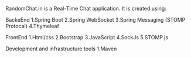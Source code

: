 RandomChat.in is a Real-Time Chat application. It is created using:

BackeEnd 
 1.Spring Boot
 2.Spring WebSocket
 3.Spring Messaging (STOMP Protocal)
 4.Thymeleaf

 FrontEnd
 1.Html/css
 2.Bootstrap
 3.JavaScript
 4.SockJs
 5.STOMP.js

 Development and infrastructure tools
 1.Maven
